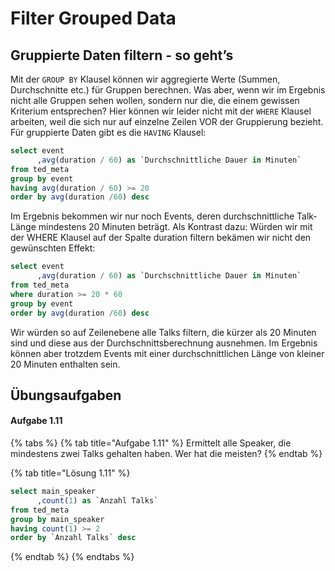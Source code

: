 # Filter Grouped Data

## Gruppierte Daten filtern - so geht’s

Mit der `GROUP BY` Klausel können wir aggregierte Werte (Summen, Durchschnitte etc.) für Gruppen berechnen. Was aber, wenn wir im Ergebnis nicht alle Gruppen sehen wollen, sondern nur die, die einem gewissen Kriterium entsprechen? Hier können wir leider nicht mit der `WHERE` Klausel arbeiten, weil die sich nur auf einzelne Zeilen VOR der Gruppierung bezieht. Für gruppierte Daten gibt es die `HAVING` Klausel:

```sql
select event
      ,avg(duration / 60) as `Durchschnittliche Dauer in Minuten`
from ted_meta
group by event
having avg(duration / 60) >= 20
order by avg(duration /60) desc
```

Im Ergebnis bekommen wir nur noch Events, deren durchschnittliche Talk-Länge mindestens 20 Minuten beträgt. Als Kontrast dazu: Würden wir mit der WHERE Klausel auf der Spalte duration filtern bekämen wir nicht den gewünschten Effekt:

```sql
select event
      ,avg(duration / 60) as `Durchschnittliche Dauer in Minuten`
from ted_meta
where duration >= 20 * 60
group by event
order by avg(duration /60) desc
```

Wir würden so auf Zeilenebene alle Talks filtern, die kürzer als 20 Minuten sind und diese aus der Durchschnittsberechnung ausnehmen. Im Ergebnis können aber trotzdem Events mit einer durchschnittlichen Länge von kleiner 20 Minuten enthalten sein.

## Übungsaufgaben

#### Aufgabe 1.11

{% tabs %}
{% tab title="Aufgabe 1.11" %}
Ermittelt alle Speaker, die mindestens zwei Talks gehalten haben. Wer hat die meisten?
{% endtab %}

{% tab title="Lösung 1.11" %}
```sql
select main_speaker
      ,count(1) as `Anzahl Talks`
from ted_meta
group by main_speaker
having count(1) >= 2
order by `Anzahl Talks` desc
```
{% endtab %}
{% endtabs %}
